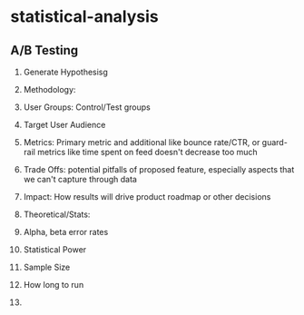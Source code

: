 # statistical-analysis


## A/B Testing

1. Generate Hypothesisg
2. Methodology:
3.   User Groups: Control/Test groups
4.   Target User Audience
5.   Metrics: Primary metric and additional like bounce rate/CTR, or guard-rail metrics like time spent on feed doesn't decrease too much
6.   Trade Offs: potential pitfalls of proposed feature, especially aspects that we can't capture through data
7.   Impact: How results will drive product roadmap or other decisions

1. Theoretical/Stats:
2. Alpha, beta error rates
3. Statistical Power
4. Sample Size
5. How long to run
6. 
